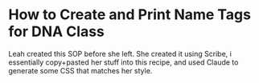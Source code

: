 # How to Create and Print Name Tags for DNA Class

Leah created this SOP before she left. She created it using Scribe, i essentially copy+pasted her stuff into this recipe, and used Claude to generate some CSS that matches her style.